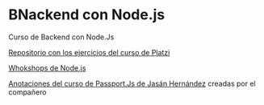 # BNackend con Node.js

Curso de Backend con Node.Js

[Repositorio con los ejercicios del curso de Platzi](https://github.com/glrodasz/platzi-backend-node/tree/introduccion-a-streams)

[Whokshops de Node.js](https://nodeschool.io/es/)

[Anotaciones del curso de Passport.Js  de Jasán Hernández](https://github.com/JasanHdz/passportjs/blob/master/notes/notes.md) creadas por el compañero 

